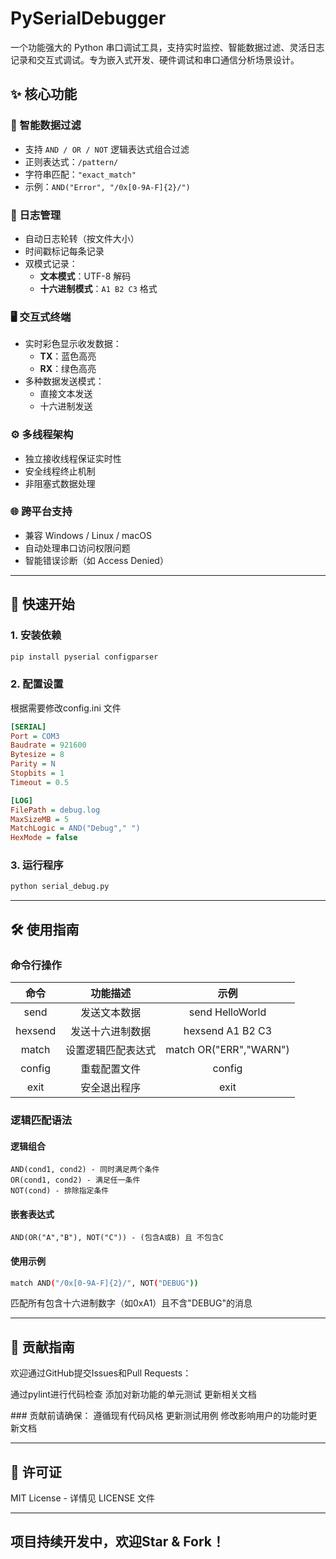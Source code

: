 # PySerialDebugger  
一个功能强大的 Python 串口调试工具，支持实时监控、智能数据过滤、灵活日志记录和交互式调试。专为嵌入式开发、硬件调试和串口通信分析场景设计。

## ✨ 核心功能

### 🎯 智能数据过滤
- 支持 `AND / OR / NOT` 逻辑表达式组合过滤  
- 正则表达式：`/pattern/`  
- 字符串匹配：`"exact_match"`  
- 示例：`AND("Error", "/0x[0-9A-F]{2}/")`

### 📝 日志管理
- 自动日志轮转（按文件大小）  
- 时间戳标记每条记录  
- 双模式记录：  
  - **文本模式**：UTF-8 解码  
  - **十六进制模式**：`A1 B2 C3` 格式

### 🖥️ 交互式终端
- 实时彩色显示收发数据：  
  - **TX**：蓝色高亮  
  - **RX**：绿色高亮  
- 多种数据发送模式：  
  - 直接文本发送  
  - 十六进制发送

### ⚙️ 多线程架构
- 独立接收线程保证实时性  
- 安全线程终止机制  
- 非阻塞式数据处理

### 🌐 跨平台支持
- 兼容 Windows / Linux / macOS  
- 自动处理串口访问权限问题  
- 智能错误诊断（如 Access Denied）

---

## 🚀 快速开始

### 1. 安装依赖
```bash
pip install pyserial configparser
```
### 2. 配置设置
根据需要修改config.ini 文件
```ini
[SERIAL]
Port = COM3
Baudrate = 921600
Bytesize = 8
Parity = N
Stopbits = 1
Timeout = 0.5

[LOG]
FilePath = debug.log
MaxSizeMB = 5
MatchLogic = AND("Debug"," ")
HexMode = false
```
### 3. 运行程序
```bash
python serial_debug.py
```

---

## 🛠️ 使用指南
### 命令行操作
| 命令 | 功能描述   | 示例 |
|:------:|:------:|:------:|
| send  | 发送文本数据  | send HelloWorld  |
| hexsend  | 发送十六进制数据  | hexsend A1 B2 C3 |
| match  | 设置逻辑匹配表达式  | match OR("ERR","WARN")  |
| config  | 重载配置文件  | config  |
| exit  | 安全退出程序  | exit  |

### 逻辑匹配语法
#### 逻辑组合
    AND(cond1, cond2) - 同时满足两个条件
    OR(cond1, cond2) - 满足任一条件
    NOT(cond) - 排除指定条件
#### 嵌套表达式
    AND(OR("A","B"), NOT("C")) - (包含A或B) 且 不包含C
#### 使用示例
```bash
match AND("/0x[0-9A-F]{2}/", NOT("DEBUG"))
```
匹配所有包含十六进制数字（如0xA1）且不含"DEBUG"的消息

---

## 🤝 贡献指南
欢迎通过GitHub提交Issues和Pull Requests：

通过pylint进行代码检查
添加对新功能的单元测试
更新相关文档

​​### 贡献前请确保​​：
遵循现有代码风格
更新测试用例
修改影响用户的功能时更新文档

---

## 📜 许可证
MIT License - 详情见 LICENSE 文件

---

## 项目持续开发中，欢迎Star & Fork！​
